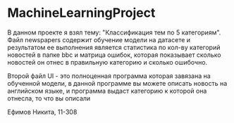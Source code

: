 # MachineLearningProject

В данном проекте я взял тему: "Классификация тем по 5 категориям". Файл newspapers содержит обучение модели на датасете и результатом ее выполнения является статистика по кол-ву категорий новостей в папке bbc и матрица ошибок, которая показывает сколько новостей он отнес в правильную категорию и сколько ошибочно.

Второй файл UI - это полноценная программа которая завязана на обученной модели, в данной программе вы можете описать новость на английском языке, и программа выдаст категорию к которой она отнесла, то что вы описали

Ефимов Никита, 11-308
